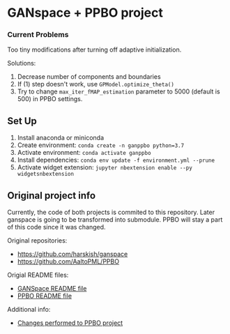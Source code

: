 # GANspace + PPBO project



### Current Problems

Too tiny modifications after turning off adaptive initialization.

Solutions:

1) Decrease number of components and boundaries
2) If (1) step doesn't work, use `GPModel.optimize_theta()`
3) Try to change `max_iter_fMAP_estimation` parameter to 5000 (default is 500) in PPBO settings.



## Set Up

1. Install anaconda or miniconda
2. Create environment: `conda create -n ganppbo python=3.7`
3. Activate environment: `conda activate ganppbo`
4. Install dependencies: `conda env update -f environment.yml --prune`
5. Activate widget extension: `jupyter nbextension enable --py widgetsnbextension`

## Original project info

Currently, the code of both projects is commited to this repository. 
Later ganspace is going to be transformed into submodule. 
PPBO will stay a part of this code since it was changed.

Original repositories:
- https://github.com/harskish/ganspace
- https://github.com/AaltoPML/PPBO

Origial README files:
- [GANSpace README file](ganspace/README.md)
- [PPBO README file](PPBO/README.md)

Additional info:
- [Changes performed to PPBO project](md_files/ppbo_changes.md)





